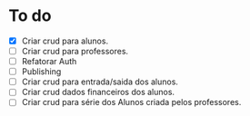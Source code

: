 # To do



- [x] Criar crud para alunos.
- [ ] Criar crud para professores.
- [ ] Refatorar Auth
- [ ] Publishing
- [ ] Criar crud para entrada/saida dos alunos.
- [ ] Criar crud dados financeiros dos alunos.
- [ ] Criar crud para série dos Alunos criada pelos professores.
